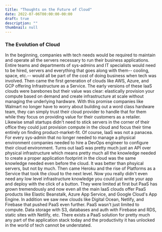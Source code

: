 ```yaml
---
title: "Thoughts on the Future of Cloud"
date: 2022-07-06T00:00:00-00:00
draft: true
description: ""
thumbnail: null
---
```



### The Evolution of Cloud
In the beginning, companies with tech needs would be required to maintain and operate all the servers necessary to run their business applications. Entire teams and departments of sys-admins and IT specialists would need to be hired, servers and everything that goes along with them-- cooling, space, etc.-- would all be part of the cost of doing business when tech was involved. 
Then came the first generation of clouds like AWS, Azure, and GCP offering Infrastructure as a Service. The early versions of these IaaS clouds were barebones but their value was clear: elastically provision your compute based on demand and create infrastructure at scale without managing the underlying hardware. With this promise companies like Walmart no longer have to worry about building out a word class hardware team, they can simply trust their cloud provider to handle that for them while they focus on providing value for their customers as a retailer. Likewise small startups didn't need to stick servers in the corner of their office they could just provision compute in the cloud and focus their time entirely on finding product-market-fit. 
Of course, IaaS was not a panacea. For every sys-admin that no longer needed to manage a physical environment companies needed to hire a DevOps engineer to configure their cloud environment. Turns out IaaS was pretty much just an API over physical infrastructure which means pretty much all the knowledge needed to create a proper application footprint in the cloud was the same knowledge needed even before the cloud. It was better than phsyical servers, but not by much. 
Then came Heroku and the rise of Platforms as a Service that took the cloud to the next level. Now you really didn't even need any low level infrastructure knowledge you could just write your app and deploy with the click of a button. They were limited at first but PaaS has grown tremendously and now even all the main IaaS clouds offer PaaS products like Elastic Beanstalk, Azure App Service, and Google Cloud's App Engine. In addition we saw new clouds like Digital Ocean, Netlify, and Firebase that pushed PaaS even further. PaaS wasn't just limited to compute. Data storage with S3, databases and auth with Firebase and RDS, static sites with Netlify, etc. There exists a PaaS solution for pretty much any part of the application stack today and the productivity it has unlocked in the world of tech cannot be understated. 